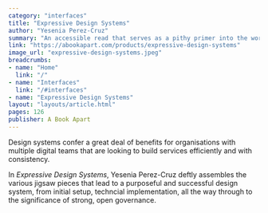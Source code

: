 ```yaml
---
category: "interfaces"
title: "Expressive Design Systems"
author: "Yesenia Perez-Cruz"
summary: "An accessible read that serves as a pithy primer into the work and dedication needed to build a design system that's successful across an organisation."
link: "https://abookapart.com/products/expressive-design-systems"
image_url: "expressive-design-systems.jpeg"
breadcrumbs:
- name: "Home"
  link: "/"
- name: "Interfaces"
  link: "/#interfaces"
- name: "Expressive Design Systems"
layout: "layouts/article.html"
pages: 126
publisher: A Book Apart
---
```


Design systems confer a great deal of benefits for organisations with multiple digital teams that are looking to build services efficiently and with consistency.

In _Expressive Design Systems_, Yesenia Perez-Cruz deftly assembles the various jigsaw pieces that lead to a purposeful and successful design system, from initial setup, techncial implementation, all the way through to the significance of strong, open governance.
